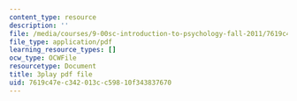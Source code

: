 ```yaml
---
content_type: resource
description: ''
file: /media/courses/9-00sc-introduction-to-psychology-fall-2011/7619c47ec342013cc59810f343837670_bihrpOS0qtY.pdf
file_type: application/pdf
learning_resource_types: []
ocw_type: OCWFile
resourcetype: Document
title: 3play pdf file
uid: 7619c47e-c342-013c-c598-10f343837670
---
```

